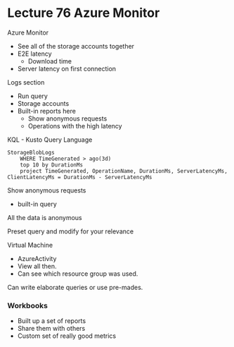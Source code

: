 # Lecture 76 Azure Monitor

Azure Monitor
* See all of the storage accounts together
* E2E latency
  * Download time
* Server latency on first connection

Logs section
* Run query
* Storage accounts
* Built-in reports here
  * Show anonymous requests
  * Operations with the high latency

KQL - Kusto Query Language

```kql
StorageBlobLogs
    WHERE TimeGenerated > ago(3d)
    top 10 by DurationMs
    project TimeGenerated, OperationName, DurationMs, ServerLatencyMs, ClientLatencyMs = DurationMs - ServerLatencyMs
```

Show anonymous requests
* built-in query

All the data is anonymous

Preset query and modify for your relevance

Virtual Machine
* AzureActivity
* View all then. 
* Can see which resource group was used.

Can write elaborate queries or use pre-mades.

### Workbooks
* Built up a set of reports
* Share them with others
* Custom set of really good metrics

